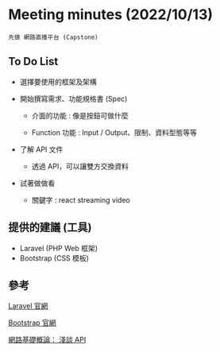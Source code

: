 # Meeting minutes (2022/10/13)

    先做 網路直播平台 (Capstone)

To Do List
---

- 選擇要使用的框架及架構
    
- 開始撰寫需求、功能規格書 (Spec)

    - 介面的功能 : 像是按鈕可做什麼
    
    - Function 功能 : Input / Output、限制、資料型態等等

- 了解 API 文件 

    - 透過 API，可以讓雙方交換資料
  
- 試著做做看
  
    - 關鍵字 : react streaming video

提供的建議 (工具)
---

- Laravel (PHP Web 框架)
- Bootstrap (CSS 模板)

參考
---
[Laravel 官網](https://laravel.com/)

[Bootstrap 官網](https://getbootstrap.com/)

[網路基礎概論： 淺談 API](https://hugh-program-learning-diary-js.medium.com/%E7%B6%B2%E8%B7%AF%E5%9F%BA%E7%A4%8E%E6%A6%82%E8%AB%96-%E6%B7%BA%E8%AB%87-api-3919d7c0cd61)